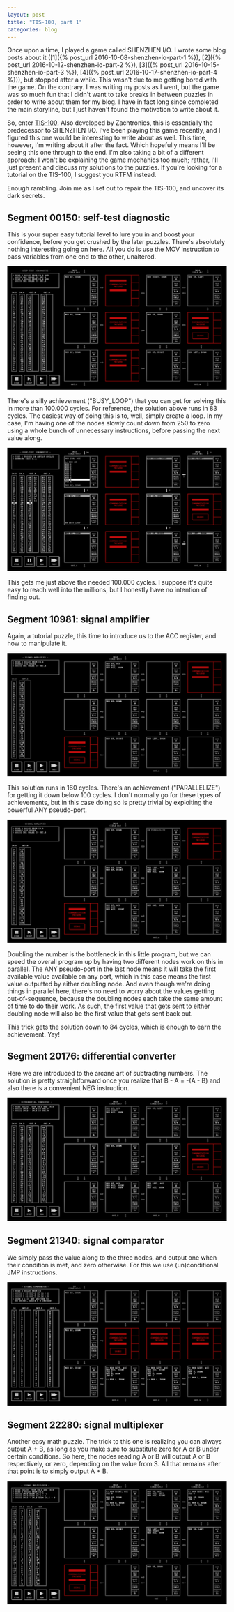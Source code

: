 ```yaml
---
layout: post
title: "TIS-100, part 1"
categories: blog
---
```


Once upon a time, I played a game called SHENZHEN I/O. I wrote some blog posts about it ([1]({% post_url 2016-10-08-shenzhen-io-part-1 %}), [2]({% post_url 2016-10-12-shenzhen-io-part-2 %}), [3]({% post_url 2016-10-15-shenzhen-io-part-3 %}), [4]({% post_url 2016-10-17-shenzhen-io-part-4 %})), but stopped after a while. This wasn't due to me getting bored with the game. On the contrary. I was writing my posts as I went, but the game was so much fun that I didn't want to take breaks in between puzzles in order to write about them for my blog. I have in fact long since completed the main storyline, but I just haven't found the motivation to write about it.

So, enter [TIS-100](https://store.steampowered.com/app/370360/TIS100/). Also developed by Zachtronics, this is essentially the predecessor to SHENZHEN I/O. I've been playing this game recently, and I figured this one would be interesting to write about as well. This time, however, I'm writing about it after the fact. Which hopefully means I'll be seeing this one through to the end. I'm also taking a bit of a different approach: I won't be explaining the game mechanics too much; rather, I'll just present and discuss my solutions to the puzzles. If you're looking for a tutorial on the TIS-100, I suggest you RTFM instead.

Enough rambling. Join me as I set out to repair the TIS-100, and uncover its dark secrets.

## Segment 00150: self-test diagnostic

This is your super easy tutorial level to lure you in and boost your confidence, before you get crushed by the later puzzles. There's absolutely nothing interesting going on here. All you do is use the MOV instruction to pass variables from one end to the other, unaltered.

![](/assets/img/blog/TIS-100/00150.png)

There's a silly achievement ("BUSY_LOOP") that you can get for solving this in more than 100.000 cycles. For reference, the solution above runs in 83 cycles. The easiest way of doing this is to, well, simply create a loop. In my case, I'm having one of the nodes slowly count down from 250 to zero using a whole bunch of unnecessary instructions, before passing the next value along.

![](/assets/img/blog/TIS-100/00150-BUSY_LOOP.png)

This gets me just above the needed 100.000 cycles. I suppose it's quite easy to reach well into the millions, but I honestly have no intention of finding out.

## Segment 10981: signal amplifier

Again, a tutorial puzzle, this time to introduce us to the ACC register, and how to manipulate it.

![](/assets/img/blog/TIS-100/10981.png)

This solution runs in 160 cycles. There's an achievement ("PARALLELIZE") for getting it down below 100 cycles. I don't normally go for these types of achievements, but in this case doing so is pretty trivial by exploiting the powerful ANY pseudo-port.

![](/assets/img/blog/TIS-100/10981-PARALLELIZE.png)

Doubling the number is the bottleneck in this little program, but we can speed the overall program up by having two different nodes work on this in parallel. The ANY pseudo-port in the last node means it will take the first available value available on any port, which in this case means the first value outputted by either doubling node. And even though we're doing things in parallel here, there's no need to worry about the values getting out-of-sequence, because the doubling nodes each take the same amount of time to do their work. As such, the first value that gets sent to either doubling node will also be the first value that gets sent back out.

This trick gets the solution down to 84 cycles, which is enough to earn the achievement. Yay!

## Segment 20176: differential converter

Here we are introduced to the arcane art of subtracting numbers. The solution is pretty straightforward once you realize that B - A = -(A - B) and also there is a convenient NEG instruction.

![](/assets/img/blog/TIS-100/20176.png)

## Segment 21340: signal comparator

We simply pass the value along to the three nodes, and output one when their condition is met, and zero otherwise. For this we use (un)conditional JMP instructions.

![](/assets/img/blog/TIS-100/21340.png)

## Segment 22280: signal multiplexer

Another easy math puzzle. The trick to this one is realizing you can always output A + B, as long as you make sure to substitute zero for A or B under certain conditions. So here, the nodes reading A or B will output A or B respectively, or zero, depending on the value from S. All that remains after that point is to simply output A + B.

![](/assets/img/blog/TIS-100/22280.png)

